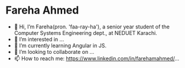 # Fareha Ahmed
- 👋 Hi, I’m Fareha(pron. 'faa-ray-ha'), a senior year student of the Computer Systems Engineering dept., at NEDUET Karachi.
- 👀 I’m interested in ...
- 🌱 I’m currently learning Angular in JS.
- 💞️ I’m looking to collaborate on ...
- 📫 How to reach me: https://www.linkedin.com/in/farehamahmed/...

<!---
FarehaMAhmed/FarehaMAhmed is a ✨ special ✨ repository because its `README.md` (this file) appears on your GitHub profile.
You can click the Preview link to take a look at your changes.
--->
